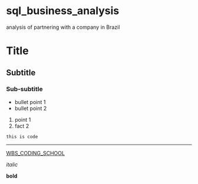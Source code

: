 # sql_business_analysis
analysis of partnering with a company in Brazil

# Title
## Subtitle
### Sub-subtitle

- bullet point 1
- bullet point 2

1. point 1
2. fact 2

`this is code`

--- 

[WBS_CODING_SCHOOL](www.wbscodingschool.com)

*italic*

**bold**
